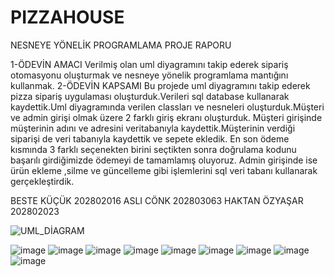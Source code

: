 # PIZZAHOUSE

NESNEYE YÖNELİK PROGRAMLAMA PROJE RAPORU

1-ÖDEVİN AMACI
Verilmiş olan uml diyagramını takip ederek sipariş otomasyonu oluşturmak ve nesneye yönelik programlama mantığını kullanmak.
2-ÖDEVİN KAPSAMI
Bu projede uml diyagramını takip ederek pizza sipariş uygulaması oluşturduk.Verileri sql database kullanarak kaydettik.Uml diyagramında verilen classları ve nesneleri oluşturduk.Müşteri ve admin girişi olmak üzere 2 farklı giriş ekranı oluşturduk. Müşteri girişinde müşterinin adını ve adresini veritabanıyla kaydettik.Müşterinin verdiği siparişi de veri tabanıyla kaydettik ve sepete ekledik. En son ödeme kısmında 3 farklı seçenekten birini seçtikten sonra doğrulama kodunu başarılı girdiğimizde ödemeyi de tamamlamış oluyoruz.
Admin girişinde ise ürün ekleme ,silme ve güncelleme gibi işlemlerini sql veri tabanı kullanarak gerçekleştirdik.



BESTE KÜÇÜK 202802016
ASLI CÖNK 202803063
HAKTAN ÖZYAŞAR 202802023

![UML_DİAGRAM](https://user-images.githubusercontent.com/75905402/147412457-484b1e6e-505a-40ad-bdec-504c28597d3e.png)

![image](https://user-images.githubusercontent.com/75905402/147412631-aefbe13f-b9a6-4bf8-9958-62fa2f949b8b.png)
![image](https://user-images.githubusercontent.com/75905402/147412644-1e995c8f-185f-4395-92a7-5d1d044246d8.png)
![image](https://user-images.githubusercontent.com/75905402/147412650-e46a948a-d422-4fb5-8b16-c8326b4eb5db.png)
![image](https://user-images.githubusercontent.com/75905402/147412656-a3be556b-a859-442b-af02-0832f58d95eb.png)
![image](https://user-images.githubusercontent.com/75905402/147412662-35feccab-02e8-4548-98b4-e0e8e961f250.png)
![image](https://user-images.githubusercontent.com/75905402/147412666-c45b471c-b9fc-4ca4-b8cf-5a950ee59b14.png)
![image](https://user-images.githubusercontent.com/75905402/147412674-7589766a-efd2-4a0c-a5ef-3114b84a251a.png)
![image](https://user-images.githubusercontent.com/75905402/147412679-201002f1-f72a-4eef-9adf-e4a08688773d.png)
![image](https://user-images.githubusercontent.com/75905402/147412683-dd9b999f-2826-4617-89a8-79ad750a45e0.png)

